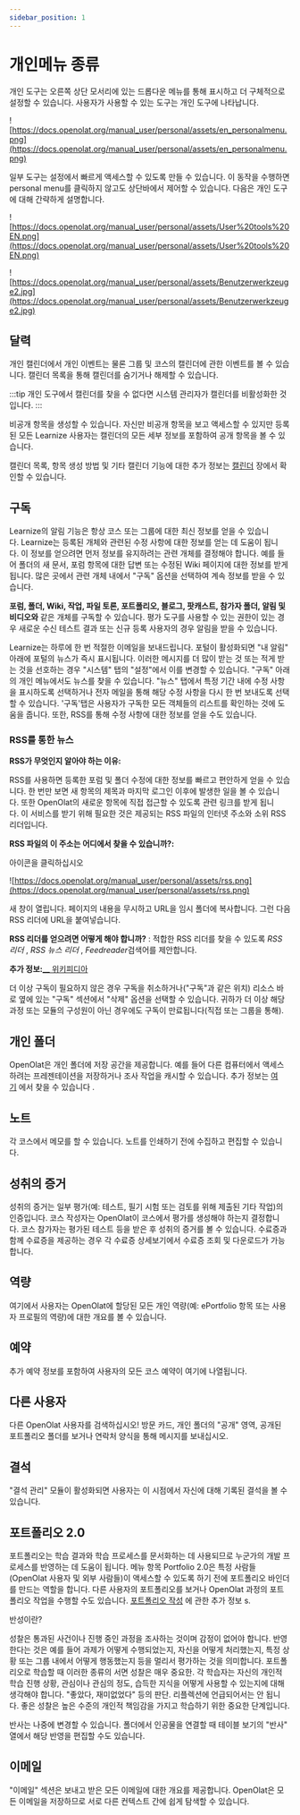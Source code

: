 ```yaml
---
sidebar_position: 1
---
```


# 개인메뉴 종류

개인 도구는 오른쪽 상단 모서리에 있는 드롭다운 메뉴를 통해 표시하고 더 구체적으로 설정할 수 있습니다. 사용자가 사용할 수 있는 도구는 개인 도구에 나타납니다.

![https://docs.openolat.org/manual_user/personal/assets/en_personalmenu.png](https://docs.openolat.org/manual_user/personal/assets/en_personalmenu.png)

일부 도구는 설정에서 빠르게 액세스할 수 있도록 만들 수 있습니다. 이 동작을 수행하면 personal menu를 클릭하지 않고도 상단바에서 제어할 수 있습니다. 다음은 개인 도구에 대해 간략하게 설명합니다.

![https://docs.openolat.org/manual_user/personal/assets/User%20tools%20EN.png](https://docs.openolat.org/manual_user/personal/assets/User%20tools%20EN.png)

![https://docs.openolat.org/manual_user/personal/assets/Benutzerwerkzeuge2.jpg](https://docs.openolat.org/manual_user/personal/assets/Benutzerwerkzeuge2.jpg)

## 달력

개인 캘린더에서 개인 이벤트는 물론 그룹 및 코스의 캘린더에 관한 이벤트를 볼 수 있습니다. 캘린더 목록을 통해 캘린더를 숨기거나 해제할 수 있습니다. 

:::tip
개인 도구에서 캘린더를 찾을 수 없다면 시스템 관리자가 캘린더를 비활성화한 것입니다.
:::

비공개 항목을 생성할 수 있습니다. 자신만 비공개 항목을 보고 액세스할 수 있지만 등록된 모든 Learnize 사용자는 캘린더의 모든 세부 정보를 포함하여 공개 항목을 볼 수 있습니다.

캘린더 목록, 항목 생성 방법 및 기타 캘린더 기능에 대한 추가 정보는 [캘린더](https://docs.openolat.org/manual_user/personal/Calendar/) 장에서 확인할 수 있습니다.

## 구독

Learnize의 알림 기능은 항상 코스 또는 그룹에 대한 최신 정보를 얻을 수 있습니다. Learnize는 등록된 개체와 관련된 수정 사항에 대한 정보를 얻는 데 도움이 됩니다. 이 정보를 얻으려면 먼저 정보를 유지하려는 관련 개체를 결정해야 합니다. 예를 들어 폴더의 새 문서, 포럼 항목에 대한 답변 또는 수정된 Wiki 페이지에 대한 정보를 받게 됩니다. 많은 곳에서 관련 개체 내에서 "구독" 옵션을 선택하여 계속 정보를 받을 수 있습니다.

**포럼, 폴더, Wiki, 작업, 파일 토론, 포트폴리오, 블로그, 팟캐스트, 참가자 폴더, 알림 및 비디오와** 같은 개체를 구독할 수 있습니다. 평가 도구를 사용할 수 있는 권한이 있는 경우 새로운 수신 테스트 결과 또는 신규 등록 사용자의 경우 알림을 받을 수 있습니다.

Learnize는 하루에 한 번 적절한 이메일을 보내드립니다. 포털이 활성화되면 "내 알림" 아래에 포털의 뉴스가 즉시 표시됩니다. 이러한 메시지를 더 많이 받는 것 또는 적게 받는 것을 선호하는 경우 "시스템" 탭의 "설정"에서 이를 변경할 수 있습니다. "구독" 아래의 개인 메뉴에서도 뉴스를 찾을 수 있습니다. "뉴스" 탭에서 특정 기간 내에 수정 사항을 표시하도록 선택하거나 전자 메일을 통해 해당 수정 사항을 다시 한 번 보내도록 선택할 수 있습니다. '구독'탭은 사용자가 구독한 모든 객체들의 리스트를 확인하는 것에 도움을 줍니다. 또한, RSS를 통해 수정 사항에 대한 정보를 얻을 수도 있습니다.

### RSS를 통한 뉴스

**RSS가 무엇인지 알아야 하는 이유:**

RSS를 사용하면 등록한 포럼 및 폴더 수정에 대한 정보를 빠르고 편안하게 얻을 수 있습니다. 한 번만 보면 새 항목의 제목과 마지막 로그인 이후에 발생한 일을 볼 수 있습니다. 또한 OpenOlat의 새로운 항목에 직접 접근할 수 있도록 관련 링크를 받게 됩니다. 이 서비스를 받기 위해 필요한 것은 제공되는 RSS 파일의 인터넷 주소와 소위 RSS 리더입니다.

**RSS 파일의 이 주소는 어디에서 찾을 수 있습니까?:**

아이콘을 클릭하십시오

![https://docs.openolat.org/manual_user/personal/assets/rss.png](https://docs.openolat.org/manual_user/personal/assets/rss.png)

새 창이 열립니다. 페이지의 내용을 무시하고 URL을 임시 폴더에 복사합니다. 그런 다음 RSS 리더에 URL을 붙여넣습니다.

**RSS 리더를 얻으려면 어떻게 해야 합니까?** : 적합한 RSS 리더를 찾을 수 있도록 *RSS 리더* , *RSS 뉴스 리더* , *Feedreader*검색어를 제안합니다.

**추가 정보:**[__ 위키피디아](http://en.wikipedia.org/wiki/Rss_feed)

더 이상 구독이 필요하지 않은 경우 구독을 취소하거나("구독"과 같은 위치) 리소스 바로 옆에 있는 "구독" 섹션에서 "삭제" 옵션을 선택할 수 있습니다. 귀하가 더 이상 해당 과정 또는 모듈의 구성원이 아닌 경우에도 구독이 만료됩니다(직접 또는 그룹을 통해).

## 개인 폴더

OpenOlat은 개인 폴더에 저장 공간을 제공합니다. 예를 들어 다른 컴퓨터에서 액세스하려는 프레젠테이션을 저장하거나 조사 작업을 캐시할 수 있습니다. 추가 정보는 [여기](https://docs.openolat.org/manual_user/personal/Personal_folders/) 에서 찾을 수 있습니다 .

## 노트

각 코스에서 메모를 할 수 있습니다. 노트를 인쇄하기 전에 수집하고 편집할 수 있습니다.

## 성취의 증거

성취의 증거는 일부 평가(예: 테스트, 필기 시험 또는 검토를 위해 제출된 기타 작업)의 인증입니다. 코스 작성자는 OpenOlat이 코스에서 평가를 생성해야 하는지 결정합니다. 코스 참가자는 평가된 테스트 등을 받은 후 성취의 증거를 볼 수 있습니다. 수료증과 함께 수료증을 제공하는 경우 각 수료증 상세보기에서 수료증 조회 및 다운로드가 가능합니다.

## 역량

여기에서 사용자는 OpenOlat에 할당된 모든 개인 역량(예: ePortfolio 항목 또는 사용자 프로필의 역량)에 대한 개요를 볼 수 있습니다.

## 예약

추가 예약 정보를 포함하여 사용자의 모든 코스 예약이 여기에 나열됩니다.

## 다른 사용자

다른 OpenOlat 사용자를 검색하십시오! 방문 카드, 개인 폴더의 "공개" 영역, 공개된 포트폴리오 폴더를 보거나 연락처 양식을 통해 메시지를 보내십시오.

## 결석

"결석 관리" 모듈이 활성화되면 사용자는 이 시점에서 자신에 대해 기록된 결석을 볼 수 있습니다.

## 포트폴리오 2.0

포트폴리오는 학습 결과와 학습 프로세스를 문서화하는 데 사용되므로 누군가의 개발 프로세스를 반영하는 데 도움이 됩니다. 메뉴 항목 Portfolio 2.0은 특정 사람들(OpenOlat 사용자 및 외부 사람들)이 액세스할 수 있도록 하기 전에 포트폴리오 바인더를 만드는 역할을 합니다. 다른 사용자의 포트폴리오를 보거나 OpenOlat 과정의 포트폴리오 작업을 수행할 수도 있습니다. [포트폴리오 작성](https://docs.openolat.org/manual_user/personal/Personal_Menu/Creating+Portfolios.html) 에 관한 추가 정보 s.

반성이란?

성찰은 통과된 사건이나 진행 중인 과정을 조사하는 것이며 감정이 없어야 합니다. 반영한다는 것은 예를 들어 과제가 어떻게 수행되었는지, 자신을 어떻게 처리했는지, 특정 상황 또는 그룹 내에서 어떻게 행동했는지 등을 멀리서 평가하는 것을 의미합니다. 포트폴리오로 학습할 때 이러한 종류의 서면 성찰은 매우 중요한. 각 학습자는 자신의 개인적 학습 진행 상황, 관심이나 관심의 정도, 습득한 지식을 어떻게 사용할 수 있는지에 대해 생각해야 합니다. "좋았다, 재미없었다" 등의 판단. 리플렉션에 언급되어서는 안 됩니다. 좋은 성찰은 높은 수준의 개인적 책임감을 가지고 학습하기 위한 중요한 단계입니다.

반사는 나중에 변경할 수 있습니다. 폴더에서 인공물을 연결할 때 테이블 보기의 "반사" 열에서 해당 반영을 편집할 수도 있습니다.

## 이메일

"이메일" 섹션은 보내고 받은 모든 이메일에 대한 개요를 제공합니다. OpenOlat은 모든 이메일을 저장하므로 서로 다른 컨텍스트 간에 쉽게 탐색할 수 있습니다.